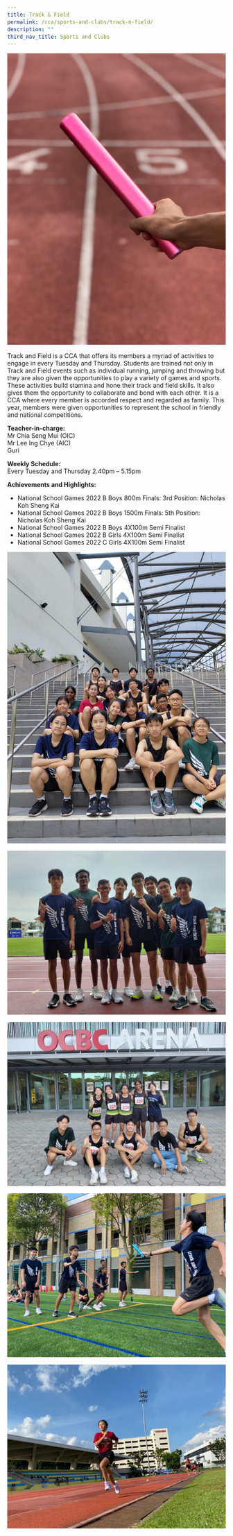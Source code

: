 ```yaml
---
title: Track & Field
permalink: /cca/sports-and-clubs/track-n-field/
description: ""
third_nav_title: Sports and Clubs
---
```

![](/images/CCA/Sports%20and%20Clubs/Track%20and%20Field/2023/2023_t&amp;f_baton%20-%20lee%20ing%20chye.jpeg)

Track and Field is a CCA that offers its members a myriad of activities to engage in every Tuesday and Thursday. Students are trained not only in Track and Field events such as individual running, jumping and throwing but they are also given the opportunities to play a variety of games and sports. These activities build stamina and hone their track and field skills. It also gives them the opportunity to collaborate and bond with each other. It is a CCA where every member is accorded respect and regarded as family. This year, members were given opportunities to represent the school in friendly and national competitions.
  
**Teacher-in-charge:** <br>
Mr Chia Seng Mui (OIC) <br>
Mr Lee Ing Chye (AIC) <br>
Guri  
  
**Weekly Schedule:** <br>
Every Tuesday and Thursday 2.40pm – 5.15pm  

**Achievements and Highlights:** <br>
* National School Games 2022 B Boys 800m Finals: 3rd Position: Nicholas Koh Sheng Kai&nbsp;
* National School Games 2022 B Boys 1500m Finals: 5th Position: Nicholas Koh Sheng Kai
* National School Games 2022 B Boys 4X100m Semi Finalist
* National School Games 2022 B Girls 4X100m Semi Finalist
* National School Games 2022 C Girls 4X100m Semi Finalist

![](/images/CCA/Sports%20and%20Clubs/Track%20and%20Field/2023/image1.jpeg)

![](/images/CCA/Sports%20and%20Clubs/Track%20and%20Field/2023/image2.jpeg)

![](/images/CCA/Sports%20and%20Clubs/Track%20and%20Field/2023/image3.jpeg)

![](/images/CCA/Sports%20and%20Clubs/Track%20and%20Field/2023/image4.jpeg)

![](/images/CCA/Sports%20and%20Clubs/Track%20and%20Field/2023/image5.jpeg)
